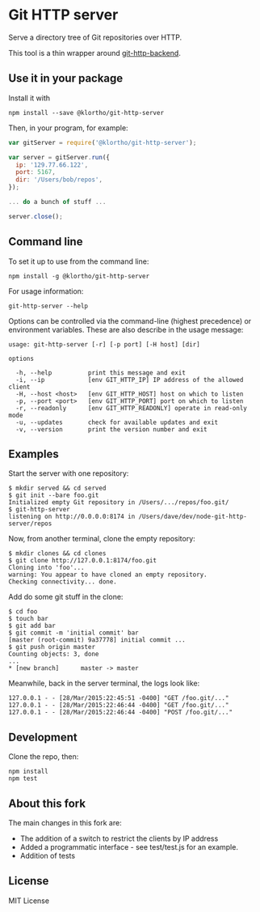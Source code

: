 # Git HTTP server

Serve a directory tree of Git repositories over HTTP.

This tool is a thin wrapper around
[git-http-backend](https://github.com/substack/git-http-backend).

## Use it in your package

Install it with

```
npm install --save @klortho/git-http-server
```

Then, in your program, for example:

```javascript
var gitServer = require('@klortho/git-http-server');

var server = gitServer.run({
  ip: '129.77.66.122',
  port: 5167,
  dir: '/Users/bob/repos',
});

... do a bunch of stuff ...

server.close();
```

## Command line

To set it up to use from the command line:

```
npm install -g @klortho/git-http-server
```

For usage information:

```
git-http-server --help
```

Options can be controlled via the command-line (highest precedence) or 
environment variables. These are also describe in the usage message:

```
usage: git-http-server [-r] [-p port] [-H host] [dir]

options

  -h, --help          print this message and exit
  -i, --ip            [env GIT_HTTP_IP] IP address of the allowed client
  -H, --host <host>   [env GIT_HTTP_HOST] host on which to listen
  -p, --port <port>   [env GIT_HTTP_PORT] port on which to listen
  -r, --readonly      [env GIT_HTTP_READONLY] operate in read-only mode
  -u, --updates       check for available updates and exit
  -v, --version       print the version number and exit
```

## Examples

Start the server with one repository:

```
$ mkdir served && cd served
$ git init --bare foo.git
Initialized empty Git repository in /Users/.../repos/foo.git/
$ git-http-server
listening on http://0.0.0.0:8174 in /Users/dave/dev/node-git-http-server/repos
```

Now, from another terminal, clone the empty repository:

```
$ mkdir clones && cd clones
$ git clone http://127.0.0.1:8174/foo.git
Cloning into 'foo'...
warning: You appear to have cloned an empty repository.
Checking connectivity... done.
```

Add do some git stuff in the clone:

```
$ cd foo
$ touch bar
$ git add bar
$ git commit -m 'initial commit' bar
[master (root-commit) 9a37778] initial commit ...
$ git push origin master
Counting objects: 3, done
...
* [new branch]      master -> master
```

Meanwhile, back in the server terminal, the logs look like:

```
127.0.0.1 - - [28/Mar/2015:22:45:51 -0400] "GET /foo.git/..."
127.0.0.1 - - [28/Mar/2015:22:46:44 -0400] "GET /foo.git/..."
127.0.0.1 - - [28/Mar/2015:22:46:44 -0400] "POST /foo.git/..."
```

## Development

Clone the repo, then:

```
npm install
npm test
```

## About this fork

The main changes in this fork are:

* The addition of a switch to restrict the clients by IP address
* Added a programmatic interface - see test/test.js for an example.
* Addition of tests


## License

MIT License
